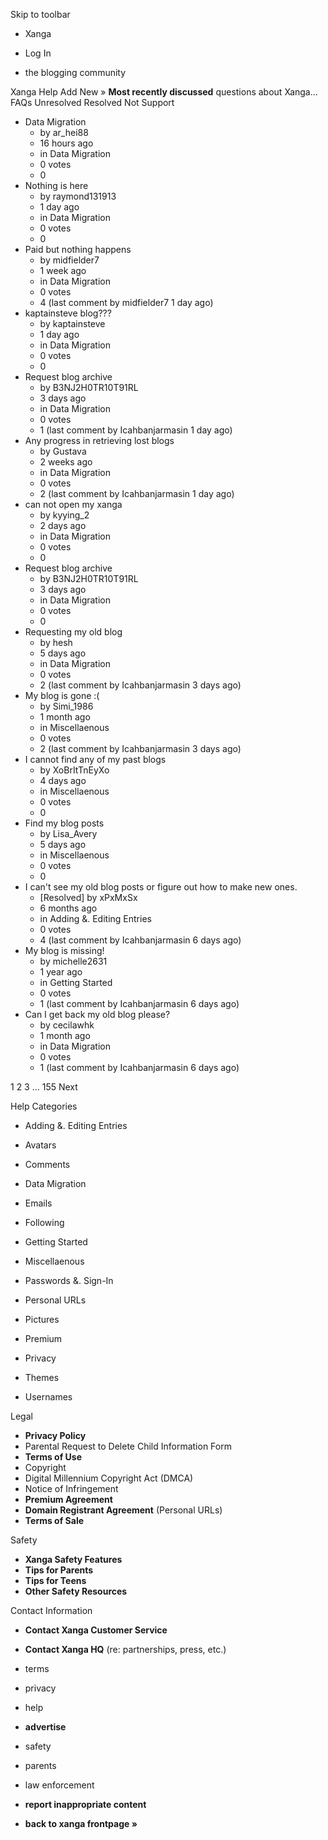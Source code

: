 Skip to toolbar

*   Xanga

*   Log In

*   the blogging community

Xanga Help Add New » **Most recently discussed** questions about Xanga… FAQs Unresolved Resolved Not Support

*   Data Migration
    *   by ar\_hei88
    *   16 hours ago
    *   in Data Migration
    *   0 votes
    *   0
*   Nothing is here
    *   by raymond131913
    *   1 day ago
    *   in Data Migration
    *   0 votes
    *   0
*   Paid but nothing happens
    *   by midfielder7
    *   1 week ago
    *   in Data Migration
    *   0 votes
    *   4 (last comment by midfielder7 1 day ago)
*   kaptainsteve blog???
    *   by kaptainsteve
    *   1 day ago
    *   in Data Migration
    *   0 votes
    *   0
*   Request blog archive
    *   by B3NJ2H0TR10T91RL
    *   3 days ago
    *   in Data Migration
    *   0 votes
    *   1 (last comment by Icahbanjarmasin 1 day ago)
*   Any progress in retrieving lost blogs
    *   by Gustava
    *   2 weeks ago
    *   in Data Migration
    *   0 votes
    *   2 (last comment by Icahbanjarmasin 1 day ago)
*   can not open my xanga
    *   by kyying\_2
    *   2 days ago
    *   in Data Migration
    *   0 votes
    *   0
*   Request blog archive
    *   by B3NJ2H0TR10T91RL
    *   3 days ago
    *   in Data Migration
    *   0 votes
    *   0
*   Requesting my old blog
    *   by hesh
    *   5 days ago
    *   in Data Migration
    *   0 votes
    *   2 (last comment by Icahbanjarmasin 3 days ago)
*   My blog is gone :(
    *   by Simi\_1986
    *   1 month ago
    *   in Miscellaenous
    *   0 votes
    *   2 (last comment by Icahbanjarmasin 3 days ago)
*   I cannot find any of my past blogs
    *   by XoBrItTnEyXo
    *   4 days ago
    *   in Miscellaenous
    *   0 votes
    *   0
*   Find my blog posts
    *   by Lisa\_Avery
    *   5 days ago
    *   in Miscellaenous
    *   0 votes
    *   0
*   I can't see my old blog posts or figure out how to make new ones.
    *   \[Resolved\] by xPxMxSx
    *   6 months ago
    *   in Adding &. Editing Entries
    *   0 votes
    *   4 (last comment by Icahbanjarmasin 6 days ago)
*   My blog is missing!
    *   by michelle2631
    *   1 year ago
    *   in Getting Started
    *   0 votes
    *   1 (last comment by Icahbanjarmasin 6 days ago)
*   Can I get back my old blog please?
    *   by cecilawhk
    *   1 month ago
    *   in Data Migration
    *   0 votes
    *   1 (last comment by Icahbanjarmasin 6 days ago)

1 2 3 ... 155 Next

Help Categories

*   Adding &. Editing Entries
*   Avatars
*   Comments
*   Data Migration
*   Emails
*   Following
*   Getting Started
*   Miscellaenous

*   Passwords &. Sign-In
*   Personal URLs
*   Pictures
*   Premium
*   Privacy
*   Themes
*   Usernames

Legal

*   **Privacy Policy**
*   Parental Request to Delete Child Information Form
*   **Terms of Use**
*   Copyright
*   Digital Millennium Copyright Act (DMCA)
*   Notice of Infringement
*   **Premium Agreement**
*   **Domain Registrant Agreement** (Personal URLs)
*   **Terms of Sale**

Safety

*   **Xanga Safety Features**
*   **Tips for Parents**
*   **Tips for Teens**
*   **Other Safety Resources**

Contact Information

*   **Contact Xanga Customer Service**
*   **Contact Xanga HQ** (re: partnerships, press, etc.)

*   terms
*   privacy
*   help
*   **advertise**

*   safety
*   parents
*   law enforcement
*   **report inappropriate content**

*   **back to xanga frontpage »**